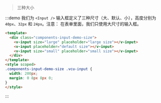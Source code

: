 > 三种大小

:::demo 我们为 `<Input />` 输入框定义了三种尺寸（大、默认、小），高度分别为 `40px`、`32px` 和 `24px`。注意： 在表单里面，我们只使用大尺寸的输入框。

```html
<template>
  <div class="components-input-demo-size">
    <v-input size="large" placeholder="large size"></v-input>
    <v-input placeholder="default size"></v-input>
    <v-input size="small" placeholder="small size"></v-input>
  </div>
</template>
<style scoped>
.components-input-demo-size .vcu-input {
  width: 200px;
  margin: 0 8px 8px 0;
}
</style>
```
:::
